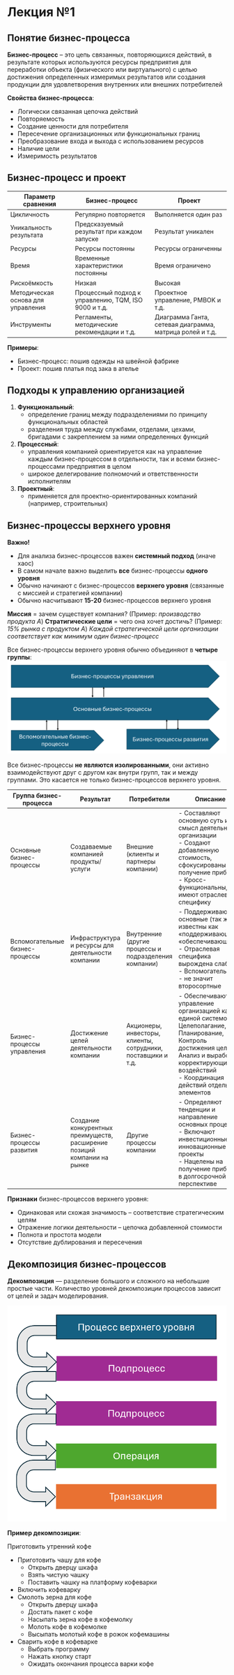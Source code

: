 # Лекция №1

## Понятие бизнес-процесса
**Бизнес-процесс** – это цепь связанных, повторяющихся действий, в результате которых используются ресурсы предприятия для переработки объекта (физического или виртуального) с целью достижения определенных измеримых результатов или создания продукции для удовлетворения внутренних или внешних потребителей

**Свойства бизнес-процесса**:
- Логически связанная цепочка действий
- Повторяемость
- Создание ценности для потребителя
- Пересечение организационных или функциональных границ
- Преобразование входа и выхода с использованием ресурсов
- Наличие цели
- Измеримость результатов


## Бизнес-процесс и проект
Параметр сравнения                 | Бизнес-процесс                                       | Проект
-----------------------------------|------------------------------------------------------|--------------------------------------------------------
Цикличность                        | Регулярно повторяется                                | Выполняется один раз
Уникальность результата            | Предсказуемый результат при каждом запуске           | Результат уникален
Ресурсы                            | Ресурсы постоянны                                    | Ресурсы ограниченны
Время                              | Временные характеристики постоянны                   | Время ограничено
Рискоёмкость                       | Низкая                                               | Высокая
Методическая основа для управления | Процессный подход к управлению, TQM, ISO 9000 и т.д. | Проектное управление, PMBOK и т.д.
Инструменты                        | Регламенты, методические рекомендации и т.д.         | Диаграмма Ганта, сетевая диаграмма, матрица ролей и т.д.

**Примеры**: 
- Бизнес-процесс: пошив одежды на швейной фабрике
- Проект: пошив платья под зака в ателье


## Подходы к управлению организацией
1. **Функциональный**:
   - определение границ между подразделениями по принципу функциональных областей
   - разделения труда между службами, отделами, цехами, бригадами с закреплением за ними определенных функций
2. **Процессный**:
   - управления компанией ориентируется как на управление каждым бизнес-процессом в отдельности, так и всеми бизнес-процессами предприятия в целом
   - широкое делегирование полномочий и ответственности исполнителям
3. **Проектный**:
   - применяется для проектно-ориентированных компаний (например, строительных)


## Бизнес-процессы верхнего уровня
**Важно!**
- Для анализа бизнес-процессов важен **системный подход** (иначе хаос)
- В самом начале важно выделить **все** бизнес-процессы **одного уровня**
- Обычно начинают с бизнес-процессов **верхнего уровня** (связанные с миссией и стратегией компании)
- Обычно насчитывают **15-20** бизнес-процессов верхнего уровня

**Миссия** = зачем существует компания? (Пример: *производство продукта А*)
**Стратигические цели** = чего она хочет достичь? (Пример: *15% рынка с продуктом А*)
*Каждой стратегической цели организации соответствует как минимум один бизнес-процесс*

Все бизнес-процессы верхнего уровня обычно объединяют в **четыре группы**:
![](Лекция_1_схема_1.png)

Все бизнес-процессы **не являются изолированными**, они активно взаимодействуют друг с другом как внутри групп, так и между группами. Это касается не только бизнес-процессов верхнего уровня.

Группа бизнес-процесса          | Результат                                                               | Потребители                                                 | Описание
--------------------------------|-------------------------------------------------------------------------|-------------------------------------------------------------|----------
Основные бизнес-процессы        | Создаваемые компанией продукты/услуги                                   | Внешние (клиенты и партнеры компании)                       | - Составляют основную суть и смысл деятельности организации<br> - Создают добавленную стоимость, сфокусированы на получение прибыли<br> - Кросс-функциональны, имеют отраслевую специфику
Вспомогательные бизнес-процессы | Инфраструктура и ресурсы для деятельности компании                      | Внутренние (другие процессы и подразделения компании) | - Поддерживают основные (так же  известны как «поддерживающие», «обеспечивающие»)<br> - Отраслевая специфика вырождена слабо<br> - Вспомогательные - не значит второсортные
Бизнес-процессы управления      | Достижение целей деятельности компании                                  | Акционеры, инвесторы, клиенты, сотрудники, поставщики и т.д. | - Обеспечивают управление организацией как единой системой: Целеполагание, Планирование, Контроль достижения целей, Анализ и выработка корректирующих воздействий<br> - Координация действий отдельных элементов
Бизнес-процессы развития        | Создание конкурентных преимуществ, расширение позиций компании на рынке | Другие процессы компании | - Определяют тенденции и направление основных процессов<br> - Включают инвестиционные и инновационные проекты<br> - Нацелены на получение прибыли в долгосрочной перспективе

**Признаки** бизнес-процессов верхнего уровня:
- Одинаковая или схожая значимость – соответствие стратегическим целям
- Отражение логики деятельности – цепочка добавленной стоимости
- Полнота и простота модели
- Отсутствие дублирования и пересечения


## Декомпозиция бизнес-процессов
**Декомпозиция** — разделение большого и сложного на небольшие простые части. Количество уровней декомпозиции процессов зависит от целей и задач моделирования.

![](Лекция_1_схема_2.png)

**Пример декомпозиции**:

Приготовить утренний кофе
- Приготовить чашу для кофе
  - Открыть дверцу шкафа
  - Взять чистую чашку
  - Поставить чашку на платформу кофеварки
- Включить кофеварку
- Смолоть зерна для кофе
  - Открыть дверцу шкафа
  - Достать пакет с кофе
  - Насыпать зерна кофе в кофемолку
  - Молоть кофе в кофемолке
  - Высыпать молотый кофе в рожок кофемашины
- Сварить кофе в кофеварке
  - Выбрать программу
  - Нажать кнопку старт
  - Ожидать окончания процесса варки кофе
